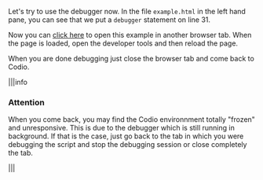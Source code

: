 Let's try to use the debugger now. In the file `example.html` in the left hand pane, you can see that we put a `debugger` statement on line 31.

Now you can <a href="debugger/example.html" target="_blank">click here</a> to open this example in another browser tab. When the page is loaded, open the developer tools and then reload the page.

When you are done debugging just close the browser tab and come back to Codio.

|||info

### Attention

When you come back, you may find the Codio environnment totally "frozen" and unresponsive. This is due to the debugger which is still running in background. If that is the case, just go back to the tab in which you were debugging the script and stop the debugging session or close completely the tab.

|||